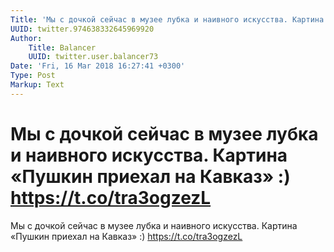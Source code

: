 ```yaml
---
Title: 'Мы с дочкой сейчас в музее лубка и наивного искусства. Картина «Пушкин приехал на Кавказ» :) https://t.co/tra3ogzezL'
UUID: twitter.974638332645969920
Author:
    Title: Balancer
    UUID: twitter.user.balancer73
Date: 'Fri, 16 Mar 2018 16:27:41 +0300'
Type: Post
Markup: Text
---
```


# Мы с дочкой сейчас в музее лубка и наивного искусства. Картина «Пушкин приехал на Кавказ» :) https://t.co/tra3ogzezL

Мы с дочкой сейчас в музее лубка и наивного искусства.
Картина «Пушкин приехал на Кавказ» :)
https://t.co/tra3ogzezL